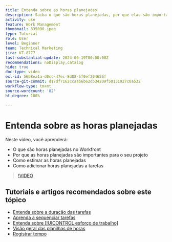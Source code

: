 ```yaml
---
title: Entenda sobre as horas planejadas
description: Saiba o que são horas planejadas, por que elas são importantes para o projeto e aprenda como adicioná-las às tarefas.
activity: use
feature: Work Management
thumbnail: 335090.jpeg
type: Tutorial
role: User
level: Beginner
team: Technical Marketing
jira: KT-8777
last-substantial-update: 2024-06-19T00:00:00Z
recommendations: noDisplay,catalog
hide: true
doc-type: video
exl-id: 56b8ea1a-d0cc-47ec-8d88-5f0ef204656f
source-git-commit: d17df7162ccaab6b62db34209f50131927c0a532
workflow-type: tm+mt
source-wordcount: '82'
ht-degree: 100%

---
```


# Entenda sobre as horas planejadas

Neste vídeo, você aprenderá:

* O que são horas planejadas no Workfront
* Por que as horas planejadas são importantes para o seu projeto
* Como estimar as horas planejadas
* Como adicionar horas planejadas a tarefas

>[!VIDEO](https://video.tv.adobe.com/v/335090/?quality=12&learn=on&enablevpops)


## Tutoriais e artigos recomendados sobre este tópico

* [Entenda sobre a duração das tarefas](/help/manage-work/tasks/understand-task-durations.md)
* [Aprenda a sequenciar tarefas](/help/manage-work/tasks/learn-to-sequence-tasks.md)
* [Entenda sobre [!UICONTROL esforço de trabalho]](/help/manage-work/tasks/understand-work-effort.md)
* [Visão geral das planilhas de horas](https://experienceleague.adobe.com/pt-br/docs/workfront/using/timesheets/details/timesheets-overview)
* [Registrar tempo](https://experienceleague.adobe.com/pt-br/docs/workfront/using/timesheets/create-and-manage-timesheets-in-adobe-workfront/log-time)
